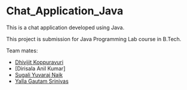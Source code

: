 # Chat_Application_Java
This is a chat application developed using Java.

This project is submission for Java Programming Lab course in B.Tech.

Team mates:
- [Dhivijit Koppuravuri](https://github.com/dhivijit/)
- [Dirisala Anil Kumar]
- [Sugali Yuvaraj Naik](https://github.com/yuvaraj3805)
- [Yalla Gautam Srinivas](https://github.com/gautamjgf/)
